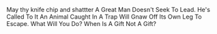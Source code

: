 May thy knife chip and shattter
A Great Man Doesn't Seek To Lead.  He's Called To It
An Animal Caught In A Trap Will Gnaw Off Its Own Leg To Escape.  What Will You Do?
When Is A Gift Not A Gift?
